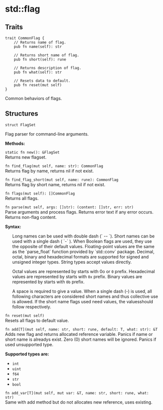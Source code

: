 # std::flag

## Traits

```jule
trait CommonFlag {
    // Returns name of flag.
    pub fn name(self): str

    // Returns short name of flag.
    pub fn short(self): rune

    // Returns description of flag.
    pub fn what(self): str

    // Resets data to default.
    pub fn reset(mut self)
}
```
Common behaviors of flags.

## Structures

```jule
struct FlagSet
```
Flag parser for command-line arguments.

**Methods:**

`static fn new(): &FlagSet`\
Returns new flagset.

`fn find_flag(mut self, name: str): CommonFlag`\
Returns flag by name, returns nil if not exist.

`fn find_flag_short(mut self, name: rune): CommonFlag`\
Returns flag by short name, returns nil if not exist.

`fn flags(mut self): []CommonFlag`\
Returns all flags.

`fn parse(mut self, args: []str): (content: []str, err: str)`\
Parse arguments and process flags. Returns error text if any error occurs. Returns non-flag content.

**Syntax:**

<ul>
Long names can be used with double dash (` -- `). Short names can be used with a single dash ( `-` ). When Boolean flags are used, they use the opposite of their default values. Floating-point values are the same as the `parse_float` function provided by `std::conv` package. Decimal, octal, binary and hexadecimal formats are supported for signed and unsigned integer types. String types accept values ​​directly.

Octal values are represented by starts with 0o or `0` prefix. Hexadecimal values are represented by starts with `0x` prefix. Binary values are represented by starts with `0b` prefix.

 A space is required to give a value. When a single dash (-) is used, all following characters are considered short names and thus collective use is allowed. If the short name flags used need values, the values ​should follow respectively.
</ul>

`fn reset(mut self)`\
Resets all flags to default value.

`fn add[T](mut self, name: str, short: rune, default: T, what: str): &T`\
Adds new flag and returns allocated reference variable. Panics if name or short name is alreadys exist. Zero (0) short names will be ignored. Panics if used unsupported type.

**Supported types are:**
- `int`
- `uint`
- `f64`
- `str`
- `bool`

`fn add_var[T](mut self, mut var: &T, name: str, short: rune, what: str)`\
Same with add method but do not allocates new reference, uses existing.
